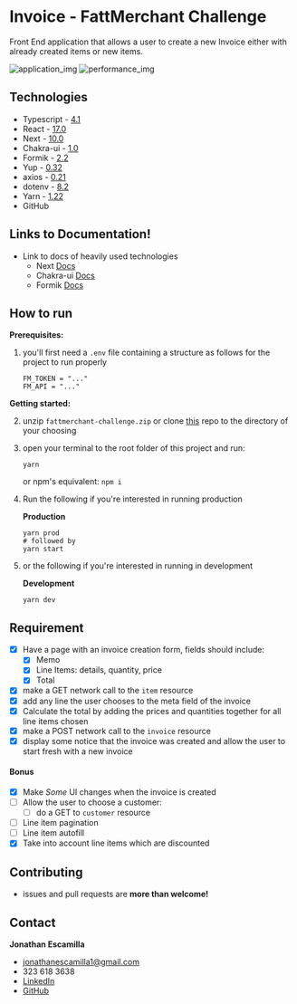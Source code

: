# Invoice - FattMerchant Challenge

Front End application that allows a user to create a new Invoice either with already created items or new items.

![application_img](https://imgur.com/cTQdHyL)
![performance_img](https://imgur.com/xP2ky6p)

## Technologies

- Typescript - [4.1](https://github.com/microsoft/TypeScript)
- React - [17.0](https://github.com/facebook/react)
- Next - [10.0](https://github.com/vercel/next.js)
- Chakra-ui - [1.0](https://github.com/chakra-ui/chakra-ui)
- Formik - [2.2](https://github.com/formium/formik)
- Yup - [0.32](https://github.com/jquense/yup)
- axios - [0.21](https://github.com/axios/axios)
- dotenv - [8.2](https://github.com/motdotla/dotenv)
- Yarn - [1.22](https://github.com/yarnpkg/yarn)
- GitHub

## Links to Documentation!

- Link to docs of heavily used technologies
  - Next [Docs](https://nextjs.org/docs)
  - Chakra-ui [Docs](https://chakra-ui.com/)
  - Formik [Docs](https://formik.org/docs/overview)

## How to run

**Prerequisites:**

1. you'll first need a `.env` file containing a structure as follows for the project to run properly

   ```.env
   FM_TOKEN = "..."
   FM_API = "..."
   ```

**Getting started:**

2. unzip `fattmerchant-challenge.zip` or clone [this](https://github.com/jonescamilla/fattmerchant) repo to the directory of your choosing
3. open your terminal to the root folder of this project and run:

   ```shell
   yarn
   ```

   or npm's equivalent: `npm i`

4. Run the following if you're interested in running production

   **Production**

   ```shell
   yarn prod
   # followed by
   yarn start
   ```

5. or the following if you're interested in running in development

   **Development**

   ```shell
   yarn dev
   ```

## Requirement

- [x] Have a page with an invoice creation form, fields should include:
  - [x] Memo
  - [x] Line Items: details, quantity, price
  - [x] Total
- [x] make a GET network call to the `item` resource
- [x] add any line the user chooses to the meta field of the invoice
- [x] Calculate the total by adding the prices and quantities together for all line items chosen
- [x] make a POST network call to the `invoice` resource
- [x] display some notice that the invoice was created and allow the user to start fresh with a new invoice

#### Bonus

- [x] Make _Some_ UI changes when the invoice is created
- [ ] Allow the user to choose a customer:
  - [ ] do a GET to `customer` resource
- [ ] Line item pagination
- [ ] Line item autofill
- [x] Take into account line items which are discounted

## Contributing

- issues and pull requests are **more than welcome!**

## Contact

**Jonathan Escamilla**

- jonathanescamilla1@gmail.com
- 323 618 3638
- [LinkedIn](https://www.linkedin.com/in/jon-escamilla/)
- [GitHub](https://github.com/jonescamilla)
